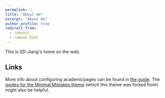 ```yaml
---
permalink: /
title: "About me"
excerpt: "About me"
author_profile: true
redirect_from: 
  - /about/
  - /about.html
---
```


This is SD-Jiang's home on the web.

Links
------
More info about configuring academicpages can be found in [the guide](https://academicpages.github.io/markdown/). The [guides for the Minimal Mistakes theme](https://mmistakes.github.io/minimal-mistakes/docs/configuration/) (which this theme was forked from) might also be helpful.
